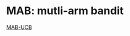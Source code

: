 # MAB: mutli-arm bandit

[MAB-UCB](https://jeremykun.com/2013/10/28/optimism-in-the-face-of-uncertainty-the-ucb1-algorithm/)

